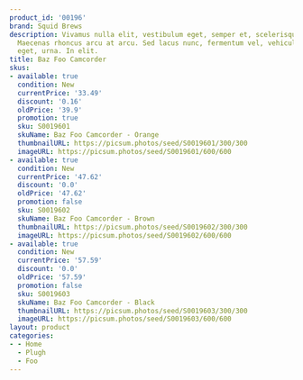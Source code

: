 ```yaml
---
product_id: '00196'
brand: Squid Brews
description: Vivamus nulla elit, vestibulum eget, semper et, scelerisque eget, lacus.
  Maecenas rhoncus arcu at arcu. Sed lacus nunc, fermentum vel, vehicula in, imperdiet
  eget, urna. In elit.
title: Baz Foo Camcorder
skus:
- available: true
  condition: New
  currentPrice: '33.49'
  discount: '0.16'
  oldPrice: '39.9'
  promotion: true
  sku: S0019601
  skuName: Baz Foo Camcorder - Orange
  thumbnailURL: https://picsum.photos/seed/S0019601/300/300
  imageURL: https://picsum.photos/seed/S0019601/600/600
- available: true
  condition: New
  currentPrice: '47.62'
  discount: '0.0'
  oldPrice: '47.62'
  promotion: false
  sku: S0019602
  skuName: Baz Foo Camcorder - Brown
  thumbnailURL: https://picsum.photos/seed/S0019602/300/300
  imageURL: https://picsum.photos/seed/S0019602/600/600
- available: true
  condition: New
  currentPrice: '57.59'
  discount: '0.0'
  oldPrice: '57.59'
  promotion: false
  sku: S0019603
  skuName: Baz Foo Camcorder - Black
  thumbnailURL: https://picsum.photos/seed/S0019603/300/300
  imageURL: https://picsum.photos/seed/S0019603/600/600
layout: product
categories:
- - Home
  - Plugh
  - Foo
---
```


